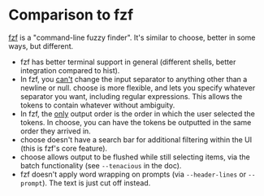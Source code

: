 # Comparison to fzf

[fzf](https://github.com/junegunn/fzf) is a "command-line fuzzy finder". It's similar to choose, better in some ways, but different.

 - fzf has better terminal support in general (different shells, better integration compared to hist).
 - In fzf, you [can't](https://github.com/junegunn/fzf/issues/1670) change the input separator to anything other than a newline or null. choose is more flexible, and lets you specify whatever separator you want, including regular expressions. This allows the tokens to contain whatever without ambiguity.
 - In fzf, the [only](https://github.com/junegunn/fzf/issues/1417) output order is the order in which the user selected the tokens. In choose, you can have the tokens be outputted in the same order they arrived in.
 - choose doesn't have a search bar for additional filtering within the UI (this is fzf's core feature).
 - choose allows output to be flushed while still selecting items, via the batch functionality (see `--tenacious` in the doc).
 - fzf doesn't apply word wrapping on prompts (via `--header-lines` or `--prompt`). The text is just cut off instead.
